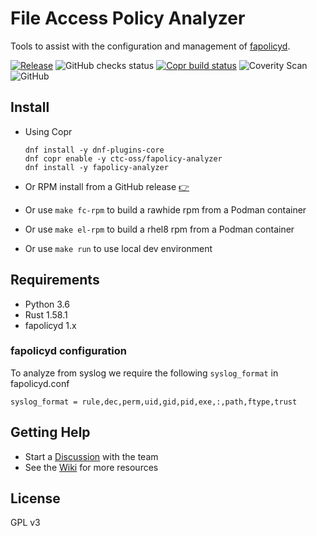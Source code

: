 File Access Policy Analyzer
===

Tools to assist with the configuration and management of [fapolicyd](https://github.com/linux-application-whitelisting/fapolicyd).

[![Release](https://shields.io/github/v/release/ctc-oss/fapolicy-analyzer?color=blue&display_name=tag&sort=semver&label=Release)](https://github.com/ctc-oss/fapolicy-analyzer/releases)
![GitHub checks status](https://img.shields.io/github/checks-status/ctc-oss/fapolicy-analyzer/master?label=CI)
[![Copr build status](https://img.shields.io/badge/dynamic/json?color=B87333&label=Copr&query=builds.latest.state&url=https%3A%2F%2Fcopr.fedorainfracloud.org%2Fapi_3%2Fpackage%3Fownername%3Dctc-oss%26projectname%3Dfapolicy-analyzer%26packagename%3Dfapolicy-analyzer%26with_latest_build%3DTrue)](https://copr.fedorainfracloud.org/coprs/ctc-oss/fapolicy-analyzer/package/fapolicy-analyzer/)
![Coverity Scan](https://img.shields.io/coverity/scan/26261?label=Coverity)
![GitHub](https://img.shields.io/github/license/ctc-oss/fapolicy-analyzer?color=red&label=License)

## Install

- Using Copr

    ```text
    dnf install -y dnf-plugins-core
    dnf copr enable -y ctc-oss/fapolicy-analyzer
    dnf install -y fapolicy-analyzer
    ```
- Or RPM install from a GitHub release [:point_right:](https://github.com/ctc-oss/fapolicy-analyzer/releases/latest)
- Or use `make fc-rpm` to build a rawhide rpm from a Podman container
- Or use `make el-rpm` to build a rhel8 rpm from a Podman container
- Or use `make run` to use local dev environment

## Requirements

- Python 3.6
- Rust 1.58.1
- fapolicyd 1.x

### fapolicyd configuration

To analyze from syslog we require the following `syslog_format` in fapolicyd.conf
```
syslog_format = rule,dec,perm,uid,gid,pid,exe,:,path,ftype,trust
```

## Getting Help

- Start a [Discussion](https://github.com/ctc-oss/fapolicy-analyzer/discussions) with the team
- See the [Wiki](https://github.com/ctc-oss/fapolicy-analyzer/wiki) for more resources

## License

GPL v3
